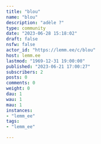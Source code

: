 ```yaml
---
title: "blou" 
name: "blou"
description: "adèle ?"
type: community
date: "2023-06-28 15:18:02"
draft: false
nsfw: false
actor_id: "https://lemm.ee/c/blou"
host: lemm.ee
lastmod: "1969-12-31 19:00:00"
published: "2023-06-21 17:00:27"
subscribers: 2
posts: 0
comments: 0
weight: 0
dau: 1
wau: 1
mau: 1
instances:
- "lemm_ee"
tags: 
- "lemm_ee"

---
```

